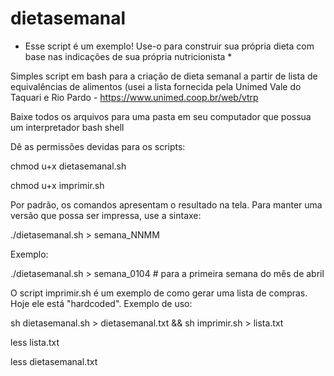 # dietasemanal
* Esse script é um exemplo! Use-o para construir sua própria dieta com base nas indicações de sua própria nutricionista *

Simples script em bash para a criação de dieta semanal a partir de lista de equivalências de alimentos (usei a lista fornecida pela Unimed Vale do Taquari e Rio Pardo - https://www.unimed.coop.br/web/vtrp

Baixe todos os arquivos para uma pasta em seu computador que possua um interpretador bash shell

Dê as permissões devidas para os scripts:

chmod u+x dietasemanal.sh

chmod u+x imprimir.sh

Por padrão, os comandos apresentam o resultado na tela. Para manter uma versão que possa ser impressa, use a sintaxe:

./dietasemanal.sh > semana_NNMM

Exemplo:

./dietasemanal.sh > semana_0104 # para a primeira semana do mês de abril

O script imprimir.sh é um exemplo de como gerar uma lista de compras. Hoje ele está "hardcoded". Exemplo de uso:

sh dietasemanal.sh > dietasemanal.txt && sh imprimir.sh > lista.txt

less lista.txt

less dietasemanal.txt
